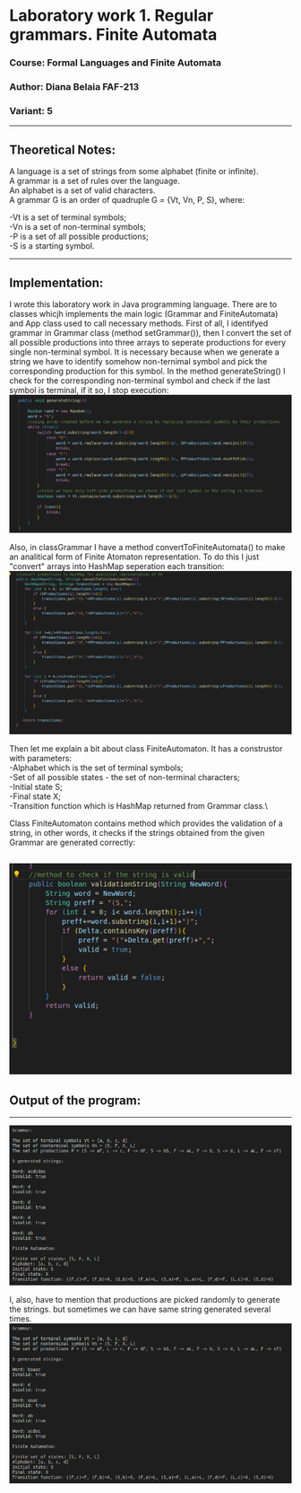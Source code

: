 # Laboratory work 1. Regular grammars. Finite Automata

### Course: Formal Languages and Finite Automata
### Author: Diana Belaia FAF-213
### Variant: 5
----

## Theoretical Notes:
A language is a set of strings from some alphabet (finite or infinite).\
A grammar is a set of rules over the language.\
An alphabet is a set of valid characters.\
A grammar G is an order of quadruple G = {Vt, Vn, P, S}, where:

-Vt is a set of terminal symbols;\
-Vn is a set of non-terminal symbols;\
-P is a set of all possible productions;\
-S is a starting symbol.

---

## Implementation:
I wrote this laboratory work in Java programming language.  There are to classes whicjh implements the main logic (Grammar and FiniteAutomata) and App class used to call necessary methods. First of all, I identifyed grammar in Grammar class (method setGrammar()), then I convert the set of all possible productions into three arrays to seperate productions for every single non-terminal symbol. It is necessary because when we generate a string we have to identify somehow non-ternimal symbol and pick the corresponding production for this symbol. In the method generateString() I check for the corresponding non-terminal symbol and check if the last symbol is terminal, if it so, I stop execution:
![](Images/Screenshot%20from%202023-02-14%2020-56-42.png)

Also, in classGrammar I have a method convertToFiniteAutomata() to make an analitical form of Finite Atomaton representation. To do this I just "convert" arrays into HashMap seperation each transition:
![](Images/Screenshot%20from%202023-02-14%2020-57-03.png)

 Then let me explain a bit about class FiniteAutomaton. It has a construstor with parameters:\
-Alphabet which is the set of terminal symbols;\
 -Set of all possible states - the set of non-terminal characters;\
-Initial state S;\
-Final state X;\
-Transition function which is HashMap returned from Grammar class.\

Class FiniteAutomaton contains method which provides the validation of a string, in other words, it checks if the strings obtained from the given Grammar are generated correctly:

![](Images/Screenshot%20from%202023-02-14%2020-57-21.png)
---
## Output of the program:
---
![](Images/Screenshot%20from%202023-02-14%2021-19-07.png)

I, also, have to mention that productions are picked randomly to generate the strings. but sometimes we can have same string generated several times.
![](Images/Screenshot%20from%202023-02-14%2021-21-31.png)